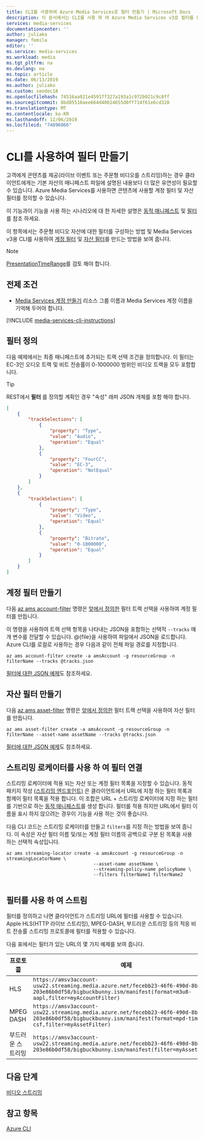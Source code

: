 ```yaml
---
title: CLI를 사용하여 Azure Media Services로 필터 만들기 | Microsoft Docs
description: 이 문서에서는 CLI를 사용 하 여 Azure Media Services v3로 필터를 만드는 방법을 보여 줍니다.
services: media-services
documentationcenter: ''
author: juliako
manager: femila
editor: ''
ms.service: media-services
ms.workload: media
ms.tgt_pltfrm: na
ms.devlang: na
ms.topic: article
ms.date: 06/13/2019
ms.author: juliako
ms.custom: seodec18
ms.openlocfilehash: 74516aa921e45917f327a193a1c972b021c9c8ff
ms.sourcegitcommit: 8bd85510aee664d40614655d0ff714f61e6cd328
ms.translationtype: MT
ms.contentlocale: ko-KR
ms.lasthandoff: 12/06/2019
ms.locfileid: "74896066"
---
```

# <a name="creating-filters-with-cli"></a>CLI를 사용하여 필터 만들기 

고객에게 콘텐츠를 제공(라이브 이벤트 또는 주문형 비디오를 스트리밍)하는 경우 클라이언트에게는 기본 자산의 매니페스트 파일에 설명된 내용보다 더 많은 유연성이 필요할 수 있습니다. Azure Media Services를 사용하면 콘텐츠에 사용할 계정 필터 및 자산 필터를 정의할 수 있습니다. 

이 기능과이 기능을 사용 하는 시나리오에 대 한 자세한 설명은 [동적 매니페스트](filters-dynamic-manifest-overview.md) 및 [필터](filters-concept.md)를 참조 하세요.

이 항목에서는 주문형 비디오 자산에 대한 필터를 구성하는 방법 및 Media Services v3용 CLI를 사용하여 [계정 필터](https://docs.microsoft.com/cli/azure/ams/account-filter?view=azure-cli-latest) 및 [자산 필터](https://docs.microsoft.com/cli/azure/ams/asset-filter?view=azure-cli-latest)를 만드는 방법을 보여 줍니다. 

> [!NOTE]
> [PresentationTimeRange](filters-concept.md#presentationtimerange)를 검토 해야 합니다.

## <a name="prerequisites"></a>전제 조건 

- [Media Services 계정 만들기](create-account-cli-how-to.md) 리소스 그룹 이름과 Media Services 계정 이름을 기억해 두어야 합니다. 

[!INCLUDE [media-services-cli-instructions](../../../includes/media-services-cli-instructions.md)]

## <a name="define-a-filter"></a>필터 정의 

다음 예제에서는 최종 매니페스트에 추가되는 트랙 선택 조건을 정의합니다. 이 필터는 EC-3인 오디오 트랙 및 비트 전송률이 0-1000000 범위인 비디오 트랙을 모두 포함합니다.

> [!TIP]
> REST에서 **필터** 를 정의할 계획인 경우 "속성" 래퍼 JSON 개체를 포함 해야 합니다.  

```json
[
    {
        "trackSelections": [
            {
                "property": "Type",
                "value": "Audio",
                "operation": "Equal"
            },
            {
                "property": "FourCC",
                "value": "EC-3",
                "operation": "NotEqual"
            }
        ]
    },
    {
        "trackSelections": [
            {
                "property": "Type",
                "value": "Video",
                "operation": "Equal"
            },
            {
                "property": "Bitrate",
                "value": "0-1000000",
                "operation": "Equal"
            }
        ]
    }
]
```

## <a name="create-account-filters"></a>계정 필터 만들기

다음 [az ams account-filter](https://docs.microsoft.com/cli/azure/ams/account-filter?view=azure-cli-latest) 명령은 [앞에서 정의한](#define-a-filter) 필터 트랙 선택을 사용하여 계정 필터를 만듭니다. 

이 명령을 사용하여 트랙 선택 항목을 나타내는 JSON을 포함하는 선택적 `--tracks` 매개 변수를 전달할 수 있습니다.  @{file}을 사용하여 파일에서 JSON을 로드합니다. Azure CLI를 로컬로 사용하는 경우 다음과 같이 전체 파일 경로를 지정합니다.

```azurecli
az ams account-filter create -a amsAccount -g resourceGroup -n filterName --tracks @tracks.json
```

[필터에 대한 JSON 예제](https://docs.microsoft.com/rest/api/media/accountfilters/createorupdate#create-an-account-filter)도 참조하세요.

## <a name="create-asset-filters"></a>자산 필터 만들기

다음 [az ams asset-filter](https://docs.microsoft.com/cli/azure/ams/asset-filter?view=azure-cli-latest) 명령은 [앞에서 정의한](#define-a-filter) 필터 트랙 선택을 사용하여 자산 필터를 만듭니다. 

```azurecli
az ams asset-filter create -a amsAccount -g resourceGroup -n filterName --asset-name assetName --tracks @tracks.json
```

[필터에 대한 JSON 예제](https://docs.microsoft.com/rest/api/media/assetfilters/createorupdate#create-an-asset-filter)도 참조하세요.

## <a name="associate-filters-with-streaming-locator"></a>스트리밍 로케이터를 사용 하 여 필터 연결

스트리밍 로케이터에 적용 되는 자산 또는 계정 필터 목록을 지정할 수 있습니다. 동적 패키지 작성 [(스트리밍 엔드포인트)](dynamic-packaging-overview.md) 은 클라이언트에서 URL에 지정 하는 필터 목록과 함께이 필터 목록을 적용 합니다. 이 조합은 URL + 스트리밍 로케이터에 지정 하는 필터를 기반으로 하는 [동적 매니페스트](filters-dynamic-manifest-overview.md)를 생성 합니다. 필터를 적용 하지만 URL에서 필터 이름을 표시 하지 않으려는 경우이 기능을 사용 하는 것이 좋습니다.

다음 CLI 코드는 스트리밍 로케이터를 만들고 `filters`를 지정 하는 방법을 보여 줍니다. 이 속성은 자산 필터 이름 및/또는 계정 필터 이름의 공백으로 구분 된 목록을 사용 하는 선택적 속성입니다.

```azurecli
az ams streaming-locator create -a amsAccount -g resourceGroup -n streamingLocatorName \
                                --asset-name assetName \                               
                                --streaming-policy-name policyName \
                                --filters filterName1 filterName2
                                
```

## <a name="stream-using-filters"></a>필터를 사용 하 여 스트림

필터를 정의하고 나면 클라이언트가 스트리밍 URL에 필터를 사용할 수 있습니다. Apple HLS(HTTP 라이브 스트리밍), MPEG-DASH, 부드러운 스트리밍 등의 적응 비트 전송률 스트리밍 프로토콜에 필터를 적용할 수 있습니다.

다음 표에서는 필터가 있는 URL의 몇 가지 예제를 보여 줍니다.

|프로토콜|예제|
|---|---|
|HLS|`https://amsv3account-usw22.streaming.media.azure.net/fecebb23-46f6-490d-8b70-203e86b0df58/bigbuckbunny.ism/manifest(format=m3u8-aapl,filter=myAccountFilter)`|
|MPEG DASH|`https://amsv3account-usw22.streaming.media.azure.net/fecebb23-46f6-490d-8b70-203e86b0df58/bigbuckbunny.ism/manifest(format=mpd-time-csf,filter=myAssetFilter)`|
|부드러운 스트리밍|`https://amsv3account-usw22.streaming.media.azure.net/fecebb23-46f6-490d-8b70-203e86b0df58/bigbuckbunny.ism/manifest(filter=myAssetFilter)`|

## <a name="next-step"></a>다음 단계

[비디오 스트리밍](stream-files-tutorial-with-api.md) 

## <a name="see-also"></a>참고 항목

[Azure CLI](https://docs.microsoft.com/cli/azure/ams?view=azure-cli-latest)
